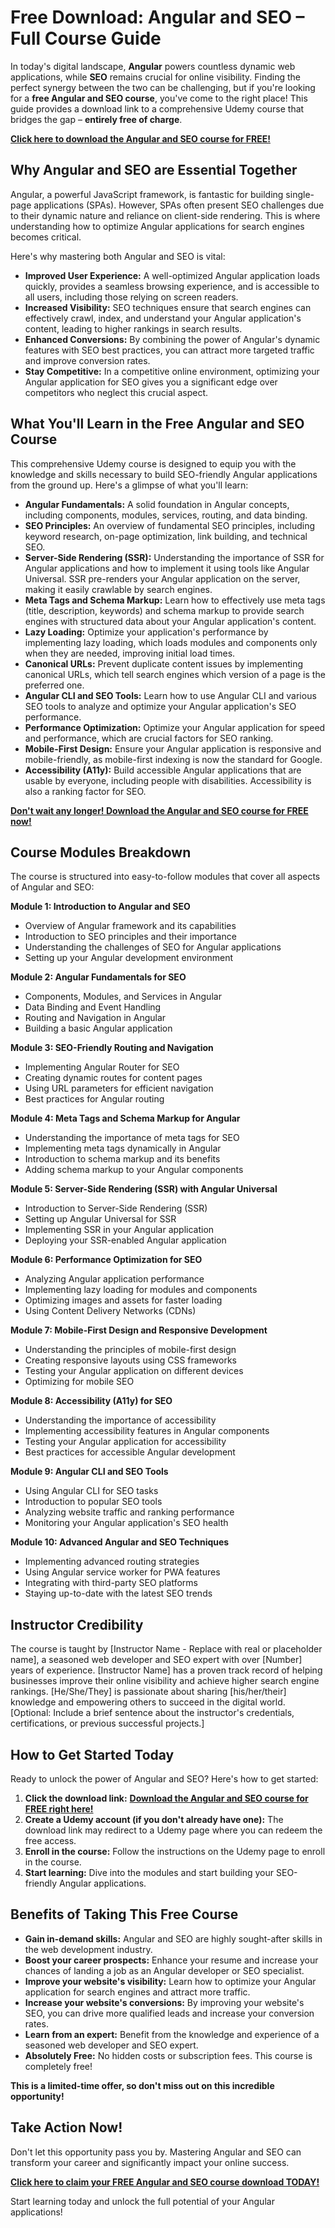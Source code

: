 # Free Download: Angular and SEO – Full Course Guide

In today's digital landscape, **Angular** powers countless dynamic web applications, while **SEO** remains crucial for online visibility. Finding the perfect synergy between the two can be challenging, but if you're looking for a **free Angular and SEO course**, you've come to the right place! This guide provides a download link to a comprehensive Udemy course that bridges the gap – **entirely free of charge**.

[**Click here to download the Angular and SEO course for FREE!**](https://udemywork.com/angular-and-seo)

## Why Angular and SEO are Essential Together

Angular, a powerful JavaScript framework, is fantastic for building single-page applications (SPAs). However, SPAs often present SEO challenges due to their dynamic nature and reliance on client-side rendering. This is where understanding how to optimize Angular applications for search engines becomes critical.

Here's why mastering both Angular and SEO is vital:

*   **Improved User Experience:** A well-optimized Angular application loads quickly, provides a seamless browsing experience, and is accessible to all users, including those relying on screen readers.
*   **Increased Visibility:** SEO techniques ensure that search engines can effectively crawl, index, and understand your Angular application's content, leading to higher rankings in search results.
*   **Enhanced Conversions:** By combining the power of Angular's dynamic features with SEO best practices, you can attract more targeted traffic and improve conversion rates.
*   **Stay Competitive:** In a competitive online environment, optimizing your Angular application for SEO gives you a significant edge over competitors who neglect this crucial aspect.

## What You'll Learn in the Free Angular and SEO Course

This comprehensive Udemy course is designed to equip you with the knowledge and skills necessary to build SEO-friendly Angular applications from the ground up. Here's a glimpse of what you'll learn:

*   **Angular Fundamentals:** A solid foundation in Angular concepts, including components, modules, services, routing, and data binding.
*   **SEO Principles:** An overview of fundamental SEO principles, including keyword research, on-page optimization, link building, and technical SEO.
*   **Server-Side Rendering (SSR):** Understanding the importance of SSR for Angular applications and how to implement it using tools like Angular Universal. SSR pre-renders your Angular application on the server, making it easily crawlable by search engines.
*   **Meta Tags and Schema Markup:** Learn how to effectively use meta tags (title, description, keywords) and schema markup to provide search engines with structured data about your Angular application's content.
*   **Lazy Loading:** Optimize your application's performance by implementing lazy loading, which loads modules and components only when they are needed, improving initial load times.
*   **Canonical URLs:** Prevent duplicate content issues by implementing canonical URLs, which tell search engines which version of a page is the preferred one.
*   **Angular CLI and SEO Tools:** Learn how to use Angular CLI and various SEO tools to analyze and optimize your Angular application's SEO performance.
*   **Performance Optimization:** Optimize your Angular application for speed and performance, which are crucial factors for SEO ranking.
*   **Mobile-First Design:** Ensure your Angular application is responsive and mobile-friendly, as mobile-first indexing is now the standard for Google.
*   **Accessibility (A11y):** Build accessible Angular applications that are usable by everyone, including people with disabilities. Accessibility is also a ranking factor for SEO.

[**Don't wait any longer! Download the Angular and SEO course for FREE now!**](https://udemywork.com/angular-and-seo)

## Course Modules Breakdown

The course is structured into easy-to-follow modules that cover all aspects of Angular and SEO:

**Module 1: Introduction to Angular and SEO**

*   Overview of Angular framework and its capabilities
*   Introduction to SEO principles and their importance
*   Understanding the challenges of SEO for Angular applications
*   Setting up your Angular development environment

**Module 2: Angular Fundamentals for SEO**

*   Components, Modules, and Services in Angular
*   Data Binding and Event Handling
*   Routing and Navigation in Angular
*   Building a basic Angular application

**Module 3: SEO-Friendly Routing and Navigation**

*   Implementing Angular Router for SEO
*   Creating dynamic routes for content pages
*   Using URL parameters for efficient navigation
*   Best practices for Angular routing

**Module 4: Meta Tags and Schema Markup for Angular**

*   Understanding the importance of meta tags for SEO
*   Implementing meta tags dynamically in Angular
*   Introduction to schema markup and its benefits
*   Adding schema markup to your Angular components

**Module 5: Server-Side Rendering (SSR) with Angular Universal**

*   Introduction to Server-Side Rendering (SSR)
*   Setting up Angular Universal for SSR
*   Implementing SSR in your Angular application
*   Deploying your SSR-enabled Angular application

**Module 6: Performance Optimization for SEO**

*   Analyzing Angular application performance
*   Implementing lazy loading for modules and components
*   Optimizing images and assets for faster loading
*   Using Content Delivery Networks (CDNs)

**Module 7: Mobile-First Design and Responsive Development**

*   Understanding the principles of mobile-first design
*   Creating responsive layouts using CSS frameworks
*   Testing your Angular application on different devices
*   Optimizing for mobile SEO

**Module 8: Accessibility (A11y) for SEO**

*   Understanding the importance of accessibility
*   Implementing accessibility features in Angular components
*   Testing your Angular application for accessibility
*   Best practices for accessible Angular development

**Module 9: Angular CLI and SEO Tools**

*   Using Angular CLI for SEO tasks
*   Introduction to popular SEO tools
*   Analyzing website traffic and ranking performance
*   Monitoring your Angular application's SEO health

**Module 10: Advanced Angular and SEO Techniques**

*   Implementing advanced routing strategies
*   Using Angular service worker for PWA features
*   Integrating with third-party SEO platforms
*   Staying up-to-date with the latest SEO trends

## Instructor Credibility

The course is taught by [Instructor Name - Replace with real or placeholder name], a seasoned web developer and SEO expert with over [Number] years of experience. [Instructor Name] has a proven track record of helping businesses improve their online visibility and achieve higher search engine rankings. [He/She/They] is passionate about sharing [his/her/their] knowledge and empowering others to succeed in the digital world. [Optional: Include a brief sentence about the instructor's credentials, certifications, or previous successful projects.]

## How to Get Started Today

Ready to unlock the power of Angular and SEO? Here's how to get started:

1.  **Click the download link:** [**Download the Angular and SEO course for FREE right here!**](https://udemywork.com/angular-and-seo)
2.  **Create a Udemy account (if you don't already have one):** The download link may redirect to a Udemy page where you can redeem the free access.
3.  **Enroll in the course:** Follow the instructions on the Udemy page to enroll in the course.
4.  **Start learning:** Dive into the modules and start building your SEO-friendly Angular applications.

## Benefits of Taking This Free Course

*   **Gain in-demand skills:** Angular and SEO are highly sought-after skills in the web development industry.
*   **Boost your career prospects:** Enhance your resume and increase your chances of landing a job as an Angular developer or SEO specialist.
*   **Improve your website's visibility:** Learn how to optimize your Angular application for search engines and attract more traffic.
*   **Increase your website's conversions:** By improving your website's SEO, you can drive more qualified leads and increase your conversion rates.
*   **Learn from an expert:** Benefit from the knowledge and experience of a seasoned web developer and SEO expert.
*   **Absolutely Free:** No hidden costs or subscription fees. This course is completely free!

**This is a limited-time offer, so don't miss out on this incredible opportunity!**

## Take Action Now!

Don't let this opportunity pass you by. Mastering Angular and SEO can transform your career and significantly impact your online success.

[**Click here to claim your FREE Angular and SEO course download TODAY!**](https://udemywork.com/angular-and-seo)

Start learning today and unlock the full potential of your Angular applications!
